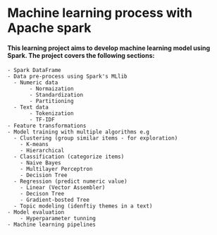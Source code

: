 # Machine learning process with Apache spark
#### This learning project aims to develop machine learning model using Spark. The project covers the following sections:
    - Spark DataFrame
    - Data pre-process using Spark's MLlib 
      - Numeric data
           - Normaization
           - Standardization
           - Partitioning
      - Text data
           - Tokenization
           - TF-IDF
    - Feature transformations
    - Model training with multiple algorithms e.g
      - Clustering (group similar items - for exploration)
        - K-means 
        - Hierarchical 
      - Classification (categorize items)
        - Naive Bayes
        - Multilayer Perceptron
        - Decision Tree
      - Regression (predict numeric value)
        - Linear (Vector Assembler)
        - Decison Tree 
        - Gradient-bosted Tree
      - Topic modeling (idenftiy themes in a text)
    - Model evaluation
        - Hyperparameter tunning
    - Machine learning pipelines

